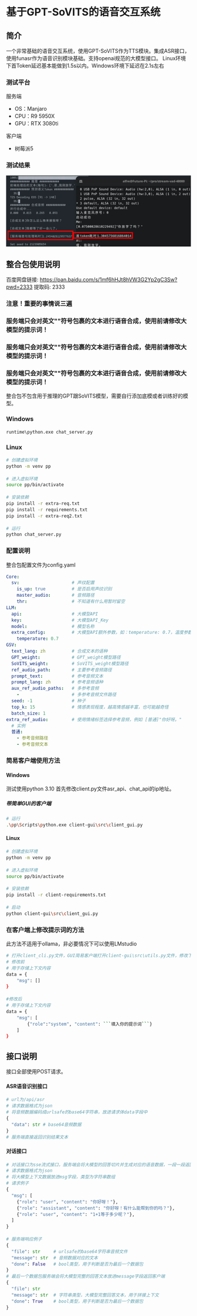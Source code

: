 # 基于GPT-SoVITS的语音交互系统
## 简介
一个非常基础的语音交互系统，使用GPT-SoVITS作为TTS模块。集成ASR接口，使用funasr作为语音识别模块基础。支持openai规范的大模型接口。
Linux环境下首Token延迟基本能做到1.5s以内。Windows环境下延迟在2.1s左右
### 测试平台
服务端
- OS：Manjaro
- CPU：R9 5950X
- GPU：RTX 3080ti

客户端
- 树莓派5

### 测试结果
![](screen/img.png)
## 整合包使用说明
百度网盘链接: https://pan.baidu.com/s/1mf6hHJt8hVW3G2Yp2gC3Sw?pwd=2333 提取码: 2333
### 注意！重要的事情说三遍
### 服务端只会对英文""符号包裹的文本进行语音合成，使用前请修改大模型的提示词！
### 服务端只会对英文""符号包裹的文本进行语音合成，使用前请修改大模型的提示词！
### 服务端只会对英文""符号包裹的文本进行语音合成，使用前请修改大模型的提示词！
整合包不包含用于推理的GPT跟SoVITS模型，需要自行添加底模或者训练好的模型。
### Windows
```bash
runtime\python.exe chat_server.py
```
### Linux
```bash
# 创建虚拟环境
python -m venv pp

# 进入虚拟环境
source pp/bin/activate

# 安装依赖
pip install -r extra-req.txt
pip install -r requirements.txt
pip install -r extra-req2.txt

# 运行
python chat_server.py
```
### 配置说明
整合包配置文件为config.yaml
```yaml
Core:
  sv:                    # 声纹配置  
    is_up: true          # 是否启用声纹识别
    master_audio:        # 音频路径
    thr:                 # 不知道有什么用暂时留空
LLM:
  api:                   # 大模型API
  key:                   # 大模型API_Key
  model:                 # 模型名称
  extra_config:          # 大模型API额外参数，如：temperature: 0.7，温度参数
    temperature: 0.7
GSV:
  text_lang: zh          # 合成文本的语种
  GPT_weight:            # GPT_weight模型路径
  SoVITS_weight:         # SoVITS_weight模型路径
  ref_audio_path:        # 主要参考音频路径
  prompt_text:           # 参考音频文本
  prompt_lang: zh        # 参考音频语种
  aux_ref_audio_paths:   # 多参考音频
    -                    # 多参考音频文件路径
  seed: -1               # 种子
  top_k: 15              # 情感表现程度，越高情感越丰富，也可能越奇怪
  batch_size: 1
extra_ref_audio:         # 使用情绪标签选择参考音频，例如 [普通]"你好呀。"
  # 实例
  普通: 
    - 参考音频路径
    - 参考音频文本
```

### 简易客户端使用方法

#### Windows
测试使用python 3.10
首先修改client.py文件asr_api、chat_api的ip地址。
##### 带简单GUI的客户端
```bash
# 运行
.\pp\Scripts\python.exe client-gui\src\client_gui.py
```

#### Linux
```bash
# 创建虚拟环境
python -m venv pp

# 进入虚拟环境
source pp/bin/activate

# 安装依赖
pip install -r client-requirements.txt

# 启动
python client-gui\src\client_gui.py
```

### 在客户端上修改提示词的方法
此方法不适用于ollama，非必要情况下可以使用LMstudio
```bash
# 打开client_cli.py文件，GUI简易客户端打开client-gui\src\utils.py文件，修改下面内容
# 修改前
# 用于存储上下文内容
data = {
    "msg": []
}

#修改后
# 用于存储上下文内容
data = {
    "msg": [
        {"role":"system", "content": ```填入你的提示词```}
    ]
}
```

## 接口说明
接口全部使用POST请求。

#### ASR语音识别接口
```python
# url为/api/asr
# 请求数据格式为json
# 将音频数据编码成urlsafe的base64字符串，放进请求体data字段中
{
  "data": str # base64音频数据
}
# 服务端直接返回识别结果文本
```

#### 对话接口
```python
# 对话接口为sse流式接口，服务端会将大模型的回答切片并生成对应的语音数据，一段一段返回客户端
# 请求数据格式为json
# 将大模型上下文数据放进msg字段，类型为字符串数组
# 请求例子
{
  "msg": [
    {"role": "user", "content": "你好呀！"},
    {"role": "assistant", "content": "你好呀！有什么能帮到你的吗？"},
    {"role": "user", "content": "1+1等于多少呢？"},
  ]
}

# 服务端响应例子
{
  "file": str     # urlsafe的base64字符串音频文件
  "message": str  # 音频数据对应的文本
  "done": False   # bool类型，用于判断是否为最后一个数据包
}
# 最后一个数据包服务端会将大模型完整的回答文本放进message字段返回客户端
{
  "file": str
  "message": str  # 字符串类型，大模型完整回答文本，用于拼接上下文
  "done": True    # bool类型，用于判断是否为最后一个数据包
}
```
